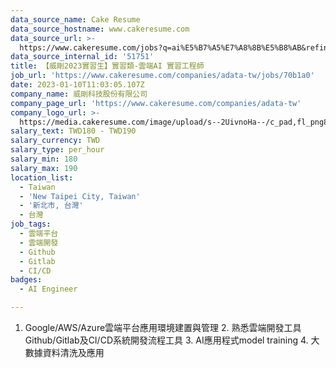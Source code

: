 ```yaml
---
data_source_name: Cake Resume
data_source_hostname: www.cakeresume.com
data_source_url: >-
  https://www.cakeresume.com/jobs?q=ai%E5%B7%A5%E7%A8%8B%E5%B8%AB&refinementList%5Blang_[…]y_type%5D=per_year&range%5Bsalary_range%5D%5Bmin%5D=1000000
data_source_internal_id: '51751'
title: 【威剛2023實習生】實習類-雲端AI 實習工程師
job_url: 'https://www.cakeresume.com/companies/adata-tw/jobs/70b1a0'
date: 2023-01-10T11:03:05.107Z
company_name: 威剛科技股份有限公司
company_page_url: 'https://www.cakeresume.com/companies/adata-tw'
company_logo_url: >-
  https://media.cakeresume.com/image/upload/s--2UivnoHa--/c_pad,fl_png8,h_200,w_200/v1646730026/h0iwqasgiqfgrvh4eik8.png
salary_text: TWD180 - TWD190
salary_currency: TWD
salary_type: per_hour
salary_min: 180
salary_max: 190
location_list:
  - Taiwan
  - 'New Taipei City, Taiwan'
  - '新北市, 台灣'
  - 台灣
job_tags:
  - 雲端平台
  - 雲端開發
  - Github
  - Gitlab
  - CI/CD
badges:
  - AI Engineer

---
```


1. Google/AWS/Azure雲端平台應用環境建置與管理 2. 熟悉雲端開發工具Github/Gitlab及CI/CD系統開發流程工具 3. AI應用程式model training 4. 大數據資料清洗及應用